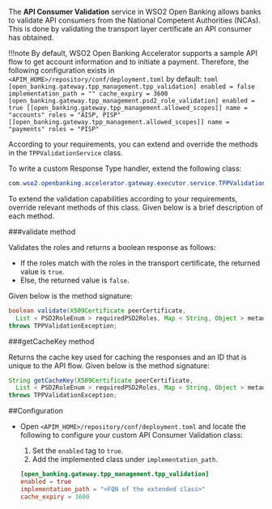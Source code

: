 The **API Consumer Validation** service in WSO2 Open Banking allows banks to validate API consumers from the National 
Competent Authorities (NCAs). This is done by validating the transport layer certificate an API consumer has obtained. 

!!!note
    By default, WSO2 Open Banking Accelerator supports a sample API flow to get account information and to initiate a 
    payment. Therefore, the following configuration exists in `<APIM_HOME>/repository/conf/deployment.toml` by default:
    ```toml
    [open_banking.gateway.tpp_management.tpp_validation]
    enabled = false
    implementation_path = ""
    cache_expiry = 3600
    [open_banking.gateway.tpp_management.psd2_role_validation]
    enabled = true
    [[open_banking.gateway.tpp_management.allowed_scopes]]
    name = "accounts"
    roles = "AISP, PISP"
    [[open_banking.gateway.tpp_management.allowed_scopes]]
    name = "payments"
    roles = "PISP"
    ```

According to your requirements, you can extend and override the methods in the `TPPValidationService` class.

To write a custom Response Type handler, extend the following class:
```java
com.wso2.openbanking.accelerator.gateway.executor.service.TPPValidationService
```

To extend the validation capabilities according to your requirements, override relevant methods of this class. Given 
below is a brief description of each method.

###validate method

Validates the roles and returns a boolean response as follows:

- If the roles match with the roles in the transport certificate, the returned value is `true`.
- Else, the returned value is `false`.

Given below is the method signature:
```java
boolean validate(X509Certificate peerCertificate,
  List < PSD2RoleEnum > requiredPSD2Roles, Map < String, Object > metadata)
throws TPPValidationException;
```

###getCacheKey method

Returns the cache key used for caching the responses and an ID that is unique to the API flow. Given below is the method 
signature:
```java
String getCacheKey(X509Certificate peerCertificate,
  List < PSD2RoleEnum > requiredPSD2Roles, Map < String, Object > metadata)
throws TPPValidationException;
```

##Configuration

- Open `<APIM_HOME>/repository/conf/deployment.toml` and locate the following to configure your custom API Consumer 
Validation class:
    1. Set the `enabled` tag to `true`.
    2. Add the implemented class under `implementation_path`.
    
    ```toml
    [open_banking.gateway.tpp_management.tpp_validation]
    enabled = true
    implementation_path = "<FQN of the extended class>"
    cache_expiry = 3600
    ```





